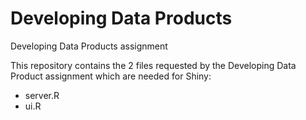 Developing Data Products
======================

Developing Data Products assignment

This repository contains the 2 files requested by the Developing Data Product assignment which are needed for Shiny:

* server.R
* ui.R
